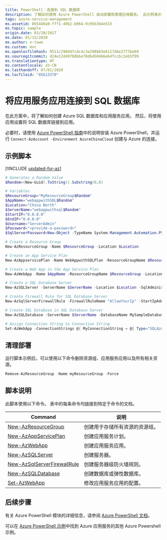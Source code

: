 ```yaml
---
title: PowerShell：连接到 SQL 数据库
description: 了解如何使用 Azure PowerShell 自动部署和管理应用服务。 此示例演示如何将应用连接到 SQL 数据库。
tags: azure-service-management
ms.assetid: 055440a9-fff1-49b2-b964-9c95b364e533
ms.topic: sample
origin.date: 03/20/2017
ms.date: 01/13/2020
ms.author: v-tawe
ms.custom: mvc
ms.openlocfilehash: 9511c2904d7cdc4c3e298883e6117dbe2777be69
ms.sourcegitcommit: d24e12d49708bbe78db450466eb4fccbc2eb5f99
ms.translationtype: HT
ms.contentlocale: zh-CN
ms.lasthandoff: 07/01/2020
ms.locfileid: "85613370"
---
```

# <a name="connect-an-app-service-app-to-a-sql-database"></a>将应用服务应用连接到 SQL 数据库

在此方案中，将了解如何创建 Azure SQL 数据库和应用服务应用。 然后，将使用应用设置将 SQL 数据库链接到应用。

必要时，请使用 [Azure PowerShell 指南](https://docs.microsoft.com/powershell/azure/overview)中的说明安装 Azure PowerShell，并运行 `Connect-AzAccount -Environment AzureChinaCloud` 创建与 Azure 的连接。

## <a name="sample-script"></a>示例脚本


[!INCLUDE [updated-for-az](../../../includes/updated-for-az.md)]
```powershell
# Generates a Random Value
$Random=(New-Guid).ToString().Substring(0,8)

# Variables
$ResourceGroup="MyResourceGroup$Random"
$AppName="webappwithSQL$Random"
$Location="China North"
$ServerName="webappwithsql$Random"
$StartIP="0.0.0.0"
$EndIP="0.0.0.0"
$Username="ServerAdmin"
$Password="<provide-a-password>"
$SqlServerPassword=New-Object -TypeName System.Management.Automation.PSCredential -ArgumentList $Username,(ConvertTo-SecureString -String $Password -AsPlainText -Force)

# Create a Resource Group
New-AzResourceGroup -Name $ResourceGroup -Location $Location

# Create an App Service Plan
New-AzAppservicePlan -Name WebAppwithSQLPlan -ResourceGroupName $ResourceGroup -Location $Location -Tier Basic

# Create a Web App in the App Service Plan
New-AzWebApp -Name $AppName -ResourceGroupName $ResourceGroup -Location $Location -AppServicePlan WebAppwithSQLPlan

# Create a SQL Database Server
New-AzSQLServer -ServerName $ServerName -Location $Location -SqlAdministratorCredentials $SqlServerPassword -ResourceGroupName $ResourceGroup

# Create Firewall Rule for SQL Database Server
New-AzSqlServerFirewallRule -FirewallRuleName "AllowYourIp" -StartIpAddress $StartIP -EndIPAddress $EndIP -ServerName $ServerName -ResourceGroupName $ResourceGroup

# Create SQL Database in SQL Database Server
New-AzSQLDatabase -ServerName $ServerName -DatabaseName MySampleDatabase -ResourceGroupName $ResourceGroup

# Assign Connection String to Connection String 
Set-AzWebApp -ConnectionStrings @{ MyConnectionString = @{ Type="SQLAzure"; Value ="Server=tcp:$ServerName.database.chinacloudapi.cn;Database=MySampleDatabase;User ID=$Username@$ServerName;Password=$password;Trusted_Connection=False;Encrypt=True;" } } -Name $AppName -ResourceGroupName $ResourceGroup

```

## <a name="clean-up-deployment"></a>清理部署 

运行脚本示例后，可以使用以下命令删除资源组、应用服务应用以及所有相关资源。

```powershell
Remove-AzResourceGroup -Name myResourceGroup -Force
```

## <a name="script-explanation"></a>脚本说明

此脚本使用以下命令。 表中的每条命令均链接到特定于命令的文档。

| Command | 说明 |
|---|---|
| [New-AzResourceGroup](https://docs.microsoft.com/powershell/module/az.resources/new-azresourcegroup) | 创建用于存储所有资源的资源组。 |
| [New-AzAppServicePlan](https://docs.microsoft.com/powershell/module/az.websites/new-azappserviceplan) | 创建应用服务计划。 |
| [New-AzWebApp](https://docs.microsoft.com/powershell/module/az.websites/new-azwebapp) | 创建应用服务应用。 |
| [New-AzSQLServer](https://docs.microsoft.com/powershell/module/az.sql/new-azsqlserver) | 创建服务器。 |
| [New-AzSqlServerFirewallRule](https://docs.microsoft.com/powershell/module/az.sql/new-azsqlserverfirewallrule) | 创建服务器级防火墙规则。 |
| [New-AzSQLDatabase](https://docs.microsoft.com/powershell/module/az.sql/new-azsqldatabase) | 创建数据库或弹性数据库。 |
| [Set-AzWebApp](https://docs.microsoft.com/powershell/module/az.websites/set-azwebapp) | 修改应用服务应用的配置。 |

## <a name="next-steps"></a>后续步骤

有关 Azure PowerShell 模块的详细信息，请参阅 [Azure PowerShell 文档](https://docs.microsoft.com/powershell/azure/overview)。

可以在 [Azure PowerShell 示例](../samples-powershell.md)中找到 Azure 应用服务的其他 Azure Powershell 示例。
